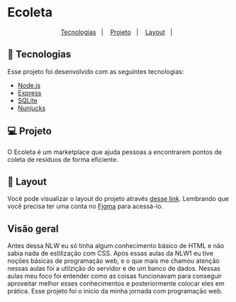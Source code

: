 # Ecoleta

<p align="center">
  <a href="#rocket-tecnologias">Tecnologias</a>&nbsp;&nbsp;&nbsp;|&nbsp;&nbsp;&nbsp;
  <a href="#-projeto">Projeto</a>&nbsp;&nbsp;&nbsp;|&nbsp;&nbsp;&nbsp;
  <a href="#-layout">Layout</a>&nbsp;&nbsp;&nbsp;|&nbsp;&nbsp;&nbsp;
</p>

## 🚀 Tecnologias

Esse projeto foi desenvolvido com as seguintes tecnologias:

- [Node.js](https://nodejs.org/en/)
- [Express](https://expressjs.com/pt-br/)
- [SQLite](https://www.sqlite.org/index.html)
- [Nunjucks](https://mozilla.github.io/nunjucks/)

## 💻 Projeto

O Ecoleta é um marketplace que ajuda pessoas a encontrarem pontos de coleta de resíduos de forma eficiente.

## 🔖 Layout

Você pode visualizar o layout do projeto através [desse link](https://www.figma.com/file/Byw4X5etg8VCmezueyhzkC/Ecoleta-(Starter)?node-id=136%3A546). Lembrando que você  precisa ter uma conta no [Figma](http://figma.com/) para acessá-lo.


## Visão geral

Antes dessa NLW eu só tinha algum conhecimento básico de HTML e não sabia nada de estilização com CSS. Após essas aulas da NLW1 eu tive noções básicas de programação web, e o que mais me chamou atenção nessas aulas foi a utilzição do servidor e de um banco de dados. Nessas aulas meu foco foi entender como as coisas funcionavam para conseguir aproveitar melhor esses conhecimentos e posteriormente colocar eles em prática. Esse projeto foi o inicio da minha jornada com programação web. 